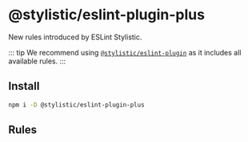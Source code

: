 # @stylistic/eslint-plugin-plus

New rules introduced by ESLint Stylistic.

::: tip
We recommend using [`@stylistic/eslint-plugin`](/packages/default) as it includes all available rules.
:::

## Install

```sh
npm i -D @stylistic/eslint-plugin-plus
```

## Rules

<RuleList package="extra" />
